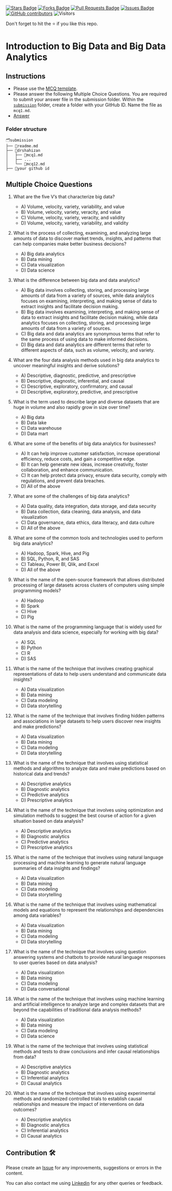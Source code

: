 <a href="https://github.com/drshahizan/BDM/stargazers"><img src="https://img.shields.io/github/stars/drshahizan/BDM" alt="Stars Badge"/></a>
<a href="https://github.com/drshahizan/BDM/network/members"><img src="https://img.shields.io/github/forks/drshahizan/BDM" alt="Forks Badge"/></a>
<a href="https://github.com/drshahizan/BDM/pulls"><img src="https://img.shields.io/github/issues-pr/drshahizan/BDM" alt="Pull Requests Badge"/></a>
<a href="https://github.com/drshahizan/BDM"><img src="https://img.shields.io/github/issues/drshahizan/BDM" alt="Issues Badge"/></a>
<a href="https://github.com/drshahizan/BDM/graphs/contributors"><img alt="GitHub contributors" src="https://img.shields.io/github/contributors/drshahizan/BDM?color=2b9348"></a>
![Visitors](https://api.visitorbadge.io/api/visitors?path=https%3A%2F%2Fgithub.com%2Fdrshahizan%2BDM&labelColor=%23d9e3f0&countColor=%23697689&style=flat)

Don't forget to hit the :star: if you like this repo.

# Introduction to Big Data and Big Data Analytics

## Instructions
- Please use the [MCQ template](temp_mcq.md).
- Please answer the following Multiple Choice Questions. You are required to submit your answer file in the submission folder. Within the [`submission`](../submission/) folder, create a folder with your GitHub ID. Name the file as `mcq1.md`.
- [Answer](https://github.com/drshahizan/)

### Folder structure

```
🗂️submission
├── 📄readme.md
├── 📁drshahizan
│   ├── 📄mcq1.md
│   ├── ...
│   └── 📄mcq12.md
├── 📁your github id
```


## Multiple Choice Questions																																					

1. What are the five V’s that characterize big data?
   - A) Volume, velocity, variety, variability, and value
   - B) Volume, velocity, variety, veracity, and value
   - C) Volume, velocity, variety, veracity, and validity
   - D) Volume, velocity, variety, variability, and validity

2. What is the process of collecting, examining, and analyzing large amounts of data to discover market trends, insights, and patterns that can help companies make better business decisions?
   - A) Big data analytics
   - B) Data mining
   - C) Data visualization
   - D) Data science

3. What is the difference between big data and data analytics?
   - A) Big data involves collecting, storing, and processing large amounts of data from a variety of sources, while data analytics focuses on examining, interpreting, and making sense of data to extract insights and facilitate decision making.
   - B) Big data involves examining, interpreting, and making sense of data to extract insights and facilitate decision making, while data analytics focuses on collecting, storing, and processing large amounts of data from a variety of sources.
   - C) Big data and data analytics are synonymous terms that refer to the same process of using data to make informed decisions.
   - D) Big data and data analytics are different terms that refer to different aspects of data, such as volume, velocity, and variety.

4. What are the four data analysis methods used in big data analytics to uncover meaningful insights and derive solutions?

   - A) Descriptive, diagnostic, predictive, and prescriptive
   - B) Descriptive, diagnostic, inferential, and causal
   - C) Descriptive, exploratory, confirmatory, and causal
   - D) Descriptive, exploratory, predictive, and prescriptive

5. What is the term used to describe large and diverse datasets that are huge in volume and also rapidly grow in size over time?
   - A) Big data
   - B) Data lake
   - C) Data warehouse
   - D) Data mart

6. What are some of the benefits of big data analytics for businesses?

   - A) It can help improve customer satisfaction, increase operational efficiency, reduce costs, and gain a competitive edge.
   - B) It can help generate new ideas, increase creativity, foster collaboration, and enhance communication.
   - C) It can help protect data privacy, ensure data security, comply with regulations, and prevent data breaches.
   - D) All of the above

7. What are some of the challenges of big data analytics?
   - A) Data quality, data integration, data storage, and data security
   - B) Data collection, data cleaning, data analysis, and data visualization
   - C) Data governance, data ethics, data literacy, and data culture
   - D) All of the above

8. What are some of the common tools and technologies used to perform big data analytics?
   - A) Hadoop, Spark, Hive, and Pig
   - B) SQL, Python, R, and SAS
   - C) Tableau, Power BI, Qlik, and Excel
   - D) All of the above

9. What is the name of the open-source framework that allows distributed processing of large datasets across clusters of computers using simple programming models?

   - A) Hadoop
   - B) Spark
   - C) Hive
   - D) Pig

10. What is the name of the programming language that is widely used for data analysis and data science, especially for working with big data?
    - A) SQL
    - B) Python
    - C) R
    - D) SAS

11. What is the name of the technique that involves creating graphical representations of data to help users understand and communicate data insights?
    - A) Data visualization
    - B) Data mining
    - C) Data modeling
    - D) Data storytelling

12. What is the name of the technique that involves finding hidden patterns and associations in large datasets to help users discover new insights and make predictions?
    - A) Data visualization
    - B) Data mining
    - C) Data modeling
    - D) Data storytelling

13. What is the name of the technique that involves using statistical methods and algorithms to analyze data and make predictions based on historical data and trends?

    - A) Descriptive analytics
    - B) Diagnostic analytics
    - C) Predictive analytics
    - D) Prescriptive analytics

14. What is the name of the technique that involves using optimization and simulation methods to suggest the best course of action for a given situation based on data analysis?
    - A) Descriptive analytics
    - B) Diagnostic analytics
    - C) Predictive analytics
    - D) Prescriptive analytics

15. What is the name of the technique that involves using natural language processing and machine learning to generate natural language summaries of data insights and findings?
    - A) Data visualization
    - B) Data mining
    - C) Data modeling
    - D) Data storytelling

16. What is the name of the technique that involves using mathematical models and equations to represent the relationships and dependencies among data variables?
    - A) Data visualization
    - B) Data mining
    - C) Data modeling
    - D) Data storytelling

17. What is the name of the technique that involves using question answering systems and chatbots to provide natural language responses to user queries based on data analysis?
    - A) Data visualization
    - B) Data mining
    - C) Data modeling
    - D) Data conversational

18. What is the name of the technique that involves using machine learning and artificial intelligence to analyze large and complex datasets that are beyond the capabilities of traditional data analysis methods?
    - A) Data visualization
    - B) Data mining
    - C) Data modeling
    - D) Data science

19. What is the name of the technique that involves using statistical methods and tests to draw conclusions and infer causal relationships from data?
    - A) Descriptive analytics
    - B) Diagnostic analytics
    - C) Inferential analytics
    - D) Causal analytics

20. What is the name of the technique that involves using experimental methods and randomized controlled trials to establish causal relationships and measure the impact of interventions on data outcomes?
    - A) Descriptive analytics
    - B) Diagnostic analytics
    - C) Inferential analytics
    - D) Causal analytics

## Contribution 🛠️
Please create an [Issue](https://github.com/drshahizan/BDM/issues) for any improvements, suggestions or errors in the content.

You can also contact me using [Linkedin](https://www.linkedin.com/in/drshahizan/) for any other queries or feedback.
